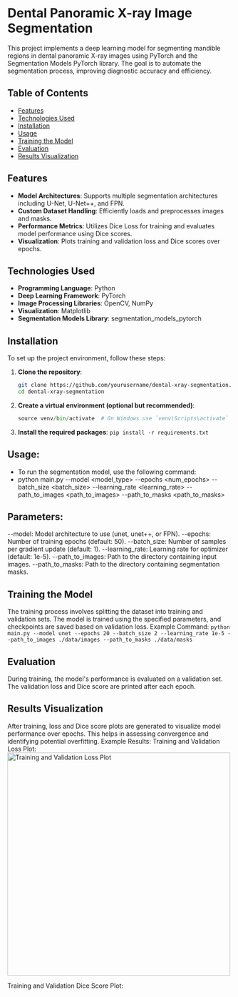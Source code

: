 # Dental Panoramic X-ray Image Segmentation

This project implements a deep learning model for segmenting mandible regions in dental panoramic X-ray images using PyTorch and the Segmentation Models PyTorch library. The goal is to automate the segmentation process, improving diagnostic accuracy and efficiency.

## Table of Contents
- [Features](#features)
- [Technologies Used](#technologies-used)
- [Installation](#installation)
- [Usage](#usage)
- [Training the Model](#training-the-model)
- [Evaluation](#evaluation)
- [Results Visualization](#results-visualization)

## Features
- **Model Architectures**: Supports multiple segmentation architectures including U-Net, U-Net++, and FPN.
- **Custom Dataset Handling**: Efficiently loads and preprocesses images and masks.
- **Performance Metrics**: Utilizes Dice Loss for training and evaluates model performance using Dice scores.
- **Visualization**: Plots training and validation loss and Dice scores over epochs.

## Technologies Used
- **Programming Language**: Python
- **Deep Learning Framework**: PyTorch
- **Image Processing Libraries**: OpenCV, NumPy
- **Visualization**: Matplotlib
- **Segmentation Models Library**: segmentation_models_pytorch

## Installation
To set up the project environment, follow these steps:

1. **Clone the repository**:
   ```bash
   git clone https://github.com/yourusername/dental-xray-segmentation.git
   cd dental-xray-segmentation 
2. **Create a virtual environment (optional but recommended)**:
   ```python -m venv venv
   source venv/bin/activate  # On Windows use `venv\Scripts\activate`
3. **Install the required packages**:
   ```pip install -r requirements.txt```

## Usage:
- To run the segmentation model, use the following command:
- python main.py --model <model_type> --epochs <num_epochs> --batch_size <batch_size> --learning_rate <learning_rate> --path_to_images <path_to_images> --path_to_masks <path_to_masks>

## Parameters:
--model: Model architecture to use (unet, unet++, or FPN).
--epochs: Number of training epochs (default: 50).
--batch_size: Number of samples per gradient update (default: 1).
--learning_rate: Learning rate for optimizer (default: 1e-5).
--path_to_images: Path to the directory containing input images.
--path_to_masks: Path to the directory containing segmentation masks.

## Training the Model
The training process involves splitting the dataset into training and validation sets. The model is trained using the specified parameters, and checkpoints are saved based on validation loss.
Example Command:
```python main.py --model unet --epochs 20 --batch_size 2 --learning_rate 1e-5 --path_to_images ./data/images --path_to_masks ./data/masks```
## Evaluation
During training, the model's performance is evaluated on a validation set. The validation loss and Dice score are printed after each epoch.
## Results Visualization
After training, loss and Dice score plots are generated to visualize model performance over epochs. This helps in assessing convergence and identifying potential overfitting.
Example Results:
Training and Validation Loss Plot:
<img src="./result_images/unet_train_validation_loss.png" alt="Training and Validation Loss Plot" width="500"/>


Training and Validation Dice Score Plot:

<!--[unet_train_validtion_dice_score](https://github.com/user-attachments/assets/8fe4af95-7144-4d47-8663-b95daba58f0e)-->


